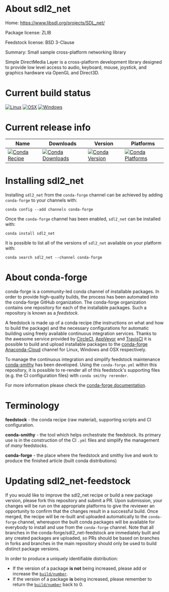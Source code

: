 About sdl2_net
==============

Home: https://www.libsdl.org/projects/SDL_net/

Package license: ZLIB

Feedstock license: BSD 3-Clause

Summary: Small sample cross-platform networking library

Simple DirectMedia Layer is a cross-platform development library designed to provide low level access to audio, keyboard, mouse, joystick, and graphics hardware via OpenGL and Direct3D.


Current build status
====================

[![Linux](https://img.shields.io/circleci/project/github/conda-forge/sdl2_net-feedstock/master.svg?label=Linux)](https://circleci.com/gh/conda-forge/sdl2_net-feedstock)
[![OSX](https://img.shields.io/travis/conda-forge/sdl2_net-feedstock/master.svg?label=macOS)](https://travis-ci.org/conda-forge/sdl2_net-feedstock)
[![Windows](https://img.shields.io/appveyor/ci/conda-forge/sdl2_net-feedstock/master.svg?label=Windows)](https://ci.appveyor.com/project/conda-forge/sdl2-net-feedstock/branch/master)

Current release info
====================

| Name | Downloads | Version | Platforms |
| --- | --- | --- | --- |
| [![Conda Recipe](https://img.shields.io/badge/recipe-sdl2_net-green.svg)](https://anaconda.org/conda-forge/sdl2_net) | [![Conda Downloads](https://img.shields.io/conda/dn/conda-forge/sdl2_net.svg)](https://anaconda.org/conda-forge/sdl2_net) | [![Conda Version](https://img.shields.io/conda/vn/conda-forge/sdl2_net.svg)](https://anaconda.org/conda-forge/sdl2_net) | [![Conda Platforms](https://img.shields.io/conda/pn/conda-forge/sdl2_net.svg)](https://anaconda.org/conda-forge/sdl2_net) |

Installing sdl2_net
===================

Installing `sdl2_net` from the `conda-forge` channel can be achieved by adding `conda-forge` to your channels with:

```
conda config --add channels conda-forge
```

Once the `conda-forge` channel has been enabled, `sdl2_net` can be installed with:

```
conda install sdl2_net
```

It is possible to list all of the versions of `sdl2_net` available on your platform with:

```
conda search sdl2_net --channel conda-forge
```


About conda-forge
=================

conda-forge is a community-led conda channel of installable packages.
In order to provide high-quality builds, the process has been automated into the
conda-forge GitHub organization. The conda-forge organization contains one repository
for each of the installable packages. Such a repository is known as a *feedstock*.

A feedstock is made up of a conda recipe (the instructions on what and how to build
the package) and the necessary configurations for automatic building using freely
available continuous integration services. Thanks to the awesome service provided by
[CircleCI](https://circleci.com/), [AppVeyor](https://www.appveyor.com/)
and [TravisCI](https://travis-ci.org/) it is possible to build and upload installable
packages to the [conda-forge](https://anaconda.org/conda-forge)
[Anaconda-Cloud](https://anaconda.org/) channel for Linux, Windows and OSX respectively.

To manage the continuous integration and simplify feedstock maintenance
[conda-smithy](https://github.com/conda-forge/conda-smithy) has been developed.
Using the ``conda-forge.yml`` within this repository, it is possible to re-render all of
this feedstock's supporting files (e.g. the CI configuration files) with ``conda smithy rerender``.

For more information please check the [conda-forge documentation](https://conda-forge.org/docs/).

Terminology
===========

**feedstock** - the conda recipe (raw material), supporting scripts and CI configuration.

**conda-smithy** - the tool which helps orchestrate the feedstock.
                   Its primary use is in the construction of the CI ``.yml`` files
                   and simplify the management of *many* feedstocks.

**conda-forge** - the place where the feedstock and smithy live and work to
                  produce the finished article (built conda distributions)


Updating sdl2_net-feedstock
===========================

If you would like to improve the sdl2_net recipe or build a new
package version, please fork this repository and submit a PR. Upon submission,
your changes will be run on the appropriate platforms to give the reviewer an
opportunity to confirm that the changes result in a successful build. Once
merged, the recipe will be re-built and uploaded automatically to the
`conda-forge` channel, whereupon the built conda packages will be available for
everybody to install and use from the `conda-forge` channel.
Note that all branches in the conda-forge/sdl2_net-feedstock are
immediately built and any created packages are uploaded, so PRs should be based
on branches in forks and branches in the main repository should only be used to
build distinct package versions.

In order to produce a uniquely identifiable distribution:
 * If the version of a package **is not** being increased, please add or increase
   the [``build/number``](https://conda.io/docs/user-guide/tasks/build-packages/define-metadata.html#build-number-and-string).
 * If the version of a package **is** being increased, please remember to return
   the [``build/number``](https://conda.io/docs/user-guide/tasks/build-packages/define-metadata.html#build-number-and-string)
   back to 0.
